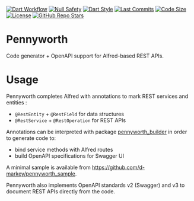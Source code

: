 [![Dart Workflow](https://github.com/d-markey/pennyworth/actions/workflows/dart.yml/badge.svg)](https://github.com/d-markey/pennyworth/actions/workflows/dart.yml)
[![Null Safety](https://img.shields.io/badge/null-safety-brightgreen)](https://dart.dev/null-safety)
[![Dart Style](https://img.shields.io/badge/style-lints-40c4ff.svg)](https://pub.dev/packages/lints)
[![Last Commits](https://img.shields.io/github/last-commit/d-markey/pennyworth?logo=git&logoColor=white)](https://github.com/d-markey/pennyworth/commits)
[![Code Size](https://img.shields.io/github/languages/code-size/d-markey/pennyworth?logo=github&logoColor=white)](https://github.com/d-markey/pennyworth)
[![License](https://img.shields.io/github/license/d-markey/pennyworth?logo=open-source-initiative&logoColor=green)](https://github.com/d-markey/pennyworth/blob/master/LICENSE)
[![GitHub Repo Stars](https://img.shields.io/github/stars/d-markey/pennyworth)](https://github.com/d-markey/pennyworth/stargazers)

# Pennyworth

Code generator + OpenAPI support for Alfred-based REST APIs.

# Usage

Pennyworth completes Alfred with annotations to mark REST services and entities :

* `@RestEntity` + `@RestField` for data structures
* `@RestService` + `@RestOperation` for REST APIs

Annotations can be interpreted with package [pennyworth_builder](https://github.com/d-markey/pennyworth_builder) in order to generate code to:

* bind service methods with Alfred routes
* build OpenAPI specifications for Swagger UI

A minimal sample is available from https://github.com/d-markey/pennyworth_sample.

Pennyworth also implements OpenAPI standards v2 (Swagger) and v3 to document REST APIs directly from the code.